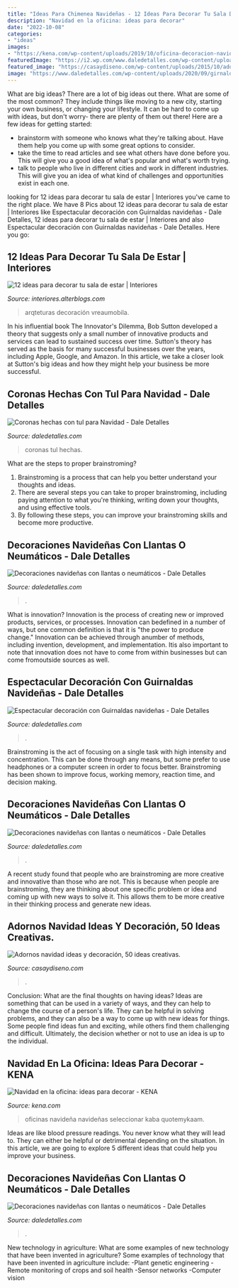 ```yaml
---
title: "Ideas Para Chimenea Navideñas - 12 Ideas Para Decorar Tu Sala De Estar"
description: "Navidad en la oficina: ideas para decorar"
date: "2022-10-08"
categories:
- "ideas"
images:
- "https://kena.com/wp-content/uploads/2019/10/oficina-decoracion-navidad1-min.jpg"
featuredImage: "https://i2.wp.com/www.daledetalles.com/wp-content/uploads/2016/12/navidad-con-llantas16.jpg"
featured_image: "https://casaydiseno.com/wp-content/uploads/2015/10/adornos-navidad-ideas-centro-mesa.jpg"
image: "https://www.daledetalles.com/wp-content/uploads/2020/09/girnaldas-navideñas14.jpg"
---
```



What are big ideas?
There are a lot of big ideas out there. What are some of the most common? They include things like moving to a new city, starting your own business, or changing your lifestyle. It can be hard to come up with ideas, but don't worry- there are plenty of them out there! Here are a few ideas for getting started: 
- brainstorm with someone who knows what they're talking about. Have them help you come up with some great options to consider. 
- take the time to read articles and see what others have done before you. This will give you a good idea of what's popular and what's worth trying. 
- talk to people who live in different cities and work in different industries. This will give you an idea of what kind of challenges and opportunities exist in each one.

	

		
looking for 12 ideas para decorar tu sala de estar | Interiores you've came to the right place. We have 8 Pics about 12 ideas para decorar tu sala de estar | Interiores like Espectacular decoración con Guirnaldas navideñas - Dale Detalles, 12 ideas para decorar tu sala de estar | Interiores and also Espectacular decoración con Guirnaldas navideñas - Dale Detalles. Here you go:
		
    
## 12 Ideas Para Decorar Tu Sala De Estar | Interiores

<img loading=lazy src="https://interiores.alterblogs.com/wp-content/uploads/2010/05/ideasparadecorartusala04.jpg" onerror="this.onerror=null;this.src='https://tse1.mm.bing.net/th?id=OIP.1TosaTchQ4fkTJjcQlJs-wHaEz&amp;pid=15.1';" alt="12 ideas para decorar tu sala de estar | Interiores">

_Source: interiores.alterblogs.com_

>arqteturas decoración vreaumobila. 

	

In his influential book The Innovator's Dilemma, Bob Sutton developed a theory that suggests only a small number of innovative products and services can lead to sustained success over time. Sutton's theory has served as the basis for many successful businesses over the years, including Apple, Google, and Amazon. In this article, we take a closer look at Sutton's big ideas and how they might help your business be more successful.

    
## Coronas Hechas Con Tul Para Navidad - Dale Detalles

<img loading=lazy src="https://i0.wp.com/www.daledetalles.com/wp-content/uploads/2016/09/corona-con-tul17.jpg?resize=570%2C760" onerror="this.onerror=null;this.src='https://tse1.mm.bing.net/th?id=OIP.LSByOePbBYmVRL-H5R7SgQHaJ4&amp;pid=15.1';" alt="Coronas hechas con tul para Navidad - Dale Detalles">

_Source: daledetalles.com_

>coronas tul hechas. 

	

What are the steps to proper brainstroming?
1. Brainstroming is a process that can help you better understand your thoughts and ideas.
2. There are several steps you can take to proper brainstroming, including paying attention to what you're thinking, writing down your thoughts, and using effective tools.
3. By following these steps, you can improve your brainstroming skills and become more productive.

    
## Decoraciones Navideñas Con Llantas O Neumáticos - Dale Detalles

<img loading=lazy src="https://i1.wp.com/www.daledetalles.com/wp-content/uploads/2016/12/navidad-con-llantas4.jpg?resize=608%2C811" onerror="this.onerror=null;this.src='https://tse4.mm.bing.net/th?id=OIP.Hjxy0lHAqbHmhHc8L14tqAHaJ4&amp;pid=15.1';" alt="Decoraciones navideñas con llantas o neumáticos - Dale Detalles">

_Source: daledetalles.com_

>. 

	

What is innovation?
Innovation is the process of creating new or improved products, services, or processes. Innovation can bedefined in a number of ways, but one common definition is that it is "the power to produce change." Innovation can be achieved through anumber of methods, including invention, development, and implementation. Itis also important to note that innovation does not have to come from within businesses but can come fromoutside sources as well.

    
## Espectacular Decoración Con Guirnaldas Navideñas - Dale Detalles

<img loading=lazy src="https://www.daledetalles.com/wp-content/uploads/2020/09/girnaldas-navideñas14.jpg" onerror="this.onerror=null;this.src='https://tse4.mm.bing.net/th?id=OIP.GKyCL3T7yMklVHfZJANRugHaJ4&amp;pid=15.1';" alt="Espectacular decoración con Guirnaldas navideñas - Dale Detalles">

_Source: daledetalles.com_

>. 

	

Brainstroming is the act of focusing on a single task with high intensity and concentration. This can be done through any means, but some prefer to use headphones or a computer screen in order to focus better. Brainstroming has been shown to improve focus, working memory, reaction time, and decision making.

    
## Decoraciones Navideñas Con Llantas O Neumáticos - Dale Detalles

<img loading=lazy src="https://i2.wp.com/www.daledetalles.com/wp-content/uploads/2016/12/navidad-con-llantas5.jpg" onerror="this.onerror=null;this.src='https://tse3.mm.bing.net/th?id=OIP.36XJ7RiFPc7I4AjMCOjx3QHaJ4&amp;pid=15.1';" alt="Decoraciones navideñas con llantas o neumáticos - Dale Detalles">

_Source: daledetalles.com_

>. 

	

A recent study found that people who are brainstroming are more creative and innovative than those who are not. This is because when people are brainstroming, they are thinking about one specific problem or idea and coming up with new ways to solve it. This allows them to be more creative in their thinking process and generate new ideas.

    
## Adornos Navidad Ideas Y Decoración, 50 Ideas Creativas.

<img loading=lazy src="https://casaydiseno.com/wp-content/uploads/2015/10/adornos-navidad-ideas-centro-mesa.jpg" onerror="this.onerror=null;this.src='https://tse4.mm.bing.net/th?id=OIP.AbvnnOZK7ytoEZrAl7RYOwHaJ4&amp;pid=15.1';" alt="Adornos navidad ideas y decoración, 50 ideas creativas.">

_Source: casaydiseno.com_

>. 

	

Conclusion: What are the final thoughts on having ideas?
Ideas are something that can be used in a variety of ways, and they can help to change the course of a person's life. They can be helpful in solving problems, and they can also be a way to come up with new ideas for things. Some people find ideas fun and exciting, while others find them challenging and difficult. Ultimately, the decision whether or not to use an idea is up to the individual.

    
## Navidad En La Oficina: Ideas Para Decorar - KENA

<img loading=lazy src="https://kena.com/wp-content/uploads/2019/10/oficina-decoracion-navidad1-min.jpg" onerror="this.onerror=null;this.src='https://tse3.mm.bing.net/th?id=OIP.GZye8FYiing8YBycxuEYhwHaLE&amp;pid=15.1';" alt="Navidad en la oficina: ideas para decorar - KENA">

_Source: kena.com_

>oficinas navideña navideñas seleccionar kaba quotemykaam. 

	

Ideas are like blood pressure readings. You never know what they will lead to. They can either be helpful or detrimental depending on the situation. In this article, we are going to explore 5 different ideas that could help you improve your business.

    
## Decoraciones Navideñas Con Llantas O Neumáticos - Dale Detalles

<img loading=lazy src="https://i2.wp.com/www.daledetalles.com/wp-content/uploads/2016/12/navidad-con-llantas16.jpg" onerror="this.onerror=null;this.src='https://tse4.mm.bing.net/th?id=OIP.1XfkN39FIeVZyfZyeIRFHAHaJ4&amp;pid=15.1';" alt="Decoraciones navideñas con llantas o neumáticos - Dale Detalles">

_Source: daledetalles.com_

>. 

	

New technology in agriculture: What are some examples of new technology that have been invented in agriculture?
Some examples of technology that have been invented in agriculture include:
-Plant genetic engineering
-Remote monitoring of crops and soil health 
-Sensor networks 
-Computer vision

